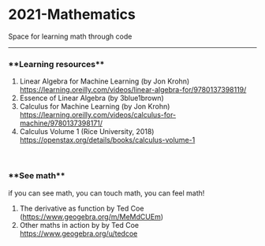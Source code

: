 # 2021-Mathematics
Space for learning math through code


-------------------------------------------------
<h3>**Learning resources**</h3>

1. Linear Algebra for Machine Learning (by Jon Krohn) https://learning.oreilly.com/videos/linear-algebra-for/9780137398119/
2. Essence of Linear Algebra (by 3blue1brown)
3. Calculus for Machine Learning (by Jon Krohn) https://learning.oreilly.com/videos/calculus-for-machine/9780137398171/
4. Calculus Volume 1 (Rice University, 2018) https://openstax.org/details/books/calculus-volume-1

<br />

<h3>**See math**</h3>
if you can see math, you can touch math, you can feel math!  

1. The derivative as function by Ted Coe (https://www.geogebra.org/m/MeMdCUEm)
2. Other maths in action by by Ted Coe https://www.geogebra.org/u/tedcoe
